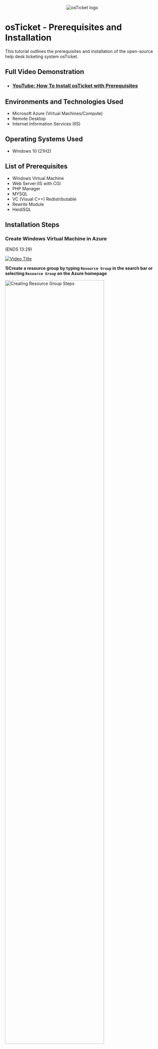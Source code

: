 <p align="center">
<img src="https://i.imgur.com/Clzj7Xs.png" alt="osTicket logo"/>
</p>

<h1>osTicket - Prerequisites and Installation</h1>
This tutorial outlines the prerequisites and installation of the open-source help desk ticketing system osTicket.<br />


<h2>Full Video Demonstration</h2>

- ### [YouTube: How To Install osTicket with Prerequisites](https://youtu.be/OSTgG3tRP6Q?si=JL2NbKHvSpbVbYmF)

<h2>Environments and Technologies Used</h2>

- Microsoft Azure (Virtual Machines/Compute)
- Remote Desktop
- Internet Information Services (IIS)

<h2>Operating Systems Used </h2>

- Windows 10</b> (21H2)

<h2>List of Prerequisites</h2>

- Windows Virtual Machine
- Web Server:IIS with CGI
- PHP Manager
- MYSQL
- VC (Visual C++) Redistributable
- Rewrite Module
- HeidiSQL

<h2>Installation Steps</h2>

<h3>Create Windows Virtual Machine in Azure</h3> (ENDS 13:29)

[![Video Title](https://img.youtube.com/vi/OSTgG3tRP6Q/0.jpg)](https://youtu.be/OSTgG3tRP6Q?start=000&amp;end=525;si=4RNq_shzXTkBosSz)

<b>1)Create a resource group by typing `Resource Group` in the search bar or selecting `Resource Group` on the Azure homepage</b>
<p>
<img src="https://github.com/user-attachments/assets/f73e5b27-d09e-4a42-8cf5-cd54d38083be" height="80%" width="80%" alt="Creating Resource Group Steps"/>
</p>

Fill in the following fields under the `Basics` tab:

   - `Subscription`
   - `Resource Group`
   - `Region`

Once everything is filled out select `Create` on the bottom left of your page to create the `Resource Group` aka 'folder' in which the virtual machine will be created in.

<p>
  <img src="https://github.com/user-attachments/assets/5c4ac609-bc87-499d-b9a7-1455f17907f6" height="80%" width="40%" alt="Creating Resource Group Steps"/> &emsp; &emsp;
  <img src="https://github.com/user-attachments/assets/9090386b-9bf5-4414-9ece-2e44888d81d3" height="80%" width="40%" alt="Creating Resource Group Steps"/>
</p>


<p>
<b>2)Create a Windows 10 virtual machine(Version 22H2) within the newly created 'Resource Group' by selecting `Virtual Machine` on the homepage or typing `VM` in the search bar.</b>
</p>
<p>
 <img src="https://github.com/user-attachments/assets/edc91528-9a80-4e58-8658-8767206bfaef" height="80%" width="80%" alt="Creating Resource Group Steps"/>
</p>

Fill in the following fields under the 'Basics' Tab: 

   - `Subscription`
   - `Resource Group`
   - `Region`
   - `Availability Zone`
   - `Image`
   - `Size`: Select `2vcpus` for the best balance between VM performance and stability
   - `All Administrative account fields`

<p>
  <img src="https://github.com/user-attachments/assets/757eb74b-8b2f-478d-a088-235367b060f0" height="80%" width="35%" alt="Creating a Virtual Machine"/>
  <img src="https://github.com/user-attachments/assets/36045603-f793-4891-9af8-cb5bb7eec961" height="80%" width="35%" alt="Creating a Virtual Machine"/>
  <img src="https://github.com/user-attachments/assets/948858b3-6a68-486e-922f-b7921c0acc2b" height="80%" width="35%" alt="Creating a Virtual Machine"/>
  
</p>

Skip over the `Disk` tab and navigate to the `Networking` tab where you can rename the virtual network or leave as is. <strong>`Note`:</strong> Everytime a virtual machine is created in Azure, a virtual network is configured. Continue to select `Review & Create` until you see `Create` on the bottom right corner. Wait for the virtual machine to deploy.

<img src="https://github.com/user-attachments/assets/c13df216-e678-4eea-afe3-a644f1e09a95" height="80%" width="80%" alt="Creating a Virtual Machine"/>


<h3>Assess the Virtual Machine</h3> (Starts 13:24 / Ends: 15:44)

[![Video Title](https://img.youtube.com/vi/OSTgG3tRP6Q/0.jpg)](https://youtu.be/OSTgG3tRP6Q?si=H5XNvBKvTDNT6KHt&t=805)

<br>1) Open up Remote Desktop Connection</br>

For Mac Users: Download and install the <a href="https://apps.apple.com/us/app/windows-app/id1295203466?mt=12">`Windows App`</a>

Copy the public IP address from the Overview tab of the virual machine dashboard and paste in the `Computer` field of the `Remote Desktop Connection`


![image](https://github.com/user-attachments/assets/efe6d927-2af9-4343-9a29-9be526e674af)

![image](https://github.com/user-attachments/assets/f3120a6c-5306-4801-8594-e9352fb876b0)


Enter the administrative account credentials created earlier in Azure when setting up the virtual machine and select okay. You're now logged into your remote session🙌🏾

![image](https://github.com/user-attachments/assets/1136f7c4-cd82-44d5-9dd9-38474c994391)


<h3>Download and Prepare OS-Ticket Installation Files</h3> (Starts:17:43 / End:19:16)

[![Video Title](https://img.youtube.com/vi/OSTgG3tRP6Q/0.jpg)](https://youtu.be/OSTgG3tRP6Q?si=ASNgp2CMuQ2tm0p6&t=1063)

<b>1) Within the virtual machine, download the `osTicket-Installation-Files.zip` and unzip it to your desktop </b>

![image](https://github.com/user-attachments/assets/f462fd3c-dfd5-44c2-a11c-ebfe3ee961a2)

<strong> Note:</strong> Notice the distinction between the unzipped and zipped folder:

![image](https://github.com/user-attachments/assets/9003a851-4e50-41ed-a428-e0205cd8523f)

<h3>Install/Enable IIS: Internet Information Services with CGI: Common Gateway Interface </h3>(Starts: 20:30 / Ends: 22:40)

[![Video Title](https://img.youtube.com/vi/OSTgG3tRP6Q/0.jpg)](https://youtu.be/OSTgG3tRP6Q?si=DepU3uh_c-5gtg78&t=1230)

<b>1) Install IIS and Enable Required Features</b>

Within the `VM`, select the `Start` menu: <img src="https://github.com/user-attachments/assets/2cefedd8-2966-4817-ae8d-3ae3eee68ba5" height="3%" width="3%" alt="Windows Start Menu"/> and navigate to the following:

> Control Panel > Programs > <u>Programs & Features</u>: `Turn Windows features on and off`

Install IIS with CGI with the following features:
`Internet Information Services` > World Wide Web Services > Application Development Features > `CGI`

![image](https://github.com/user-attachments/assets/ab6e5d7d-0b59-4060-aa59-725e5db96df9)

<h3>Install PHP Manager and Rewrite Module</h3> (Starts: 23:02 / Ends: 24:33)

[![Video Title](https://img.youtube.com/vi/OSTgG3tRP6Q/0.jpg)](https://youtu.be/OSTgG3tRP6Q?si=rNhBY1RWhI0cvSh3&t=1382)


<b>1)Install Required osTicket Components</b>

Navigate to the `osTicket-Installation-Files` folder on your desktop and select `PHPManagerForIIS_V1.5.0.msi` and then later `rewrite_amd64_en-US.msi`for installation.

![image](https://github.com/user-attachments/assets/34ca727f-cac8-4c92-a060-abcfdbd46172)

<h3>Setup PHP</h3> (Starts: 24:39 / Ends: 28:14)

[![Video Title](https://img.youtube.com/vi/OSTgG3tRP6Q/0.jpg)](https://youtu.be/OSTgG3tRP6Q?si=D2oG1STS6cBcHuIl&t=1479)

<b>1) Create a C:\PHP directory</b>

Navigate to the VM's `C:/` folder and create a new sub-folder named `PHP`. From the `osTicket-Installation-Files` folder, right-click on `PHP 7.3.8: php-7.3.8-nts-Win32-VC15-x86.zip` to extract all files into `C:/PHP`.

![image](https://github.com/user-attachments/assets/d4a787df-c90a-4661-b30a-2f02cdf2f156)

![image](https://github.com/user-attachments/assets/f7520fbd-ae60-4789-ad18-651daa13ba4e)

<b>1)Install Visual C++ Redistributable </b>

Install `VC_redist.x86.exe` from the `osTicket-Installation-Files` folder

![image](https://github.com/user-attachments/assets/da4cdede-9bae-4c7c-b2ef-10ba7e03bd08)

<h3>Install mySQL</h3> (Starts: 28:34 / Ends: 31:28 )

[![Video Title](https://img.youtube.com/vi/OSTgG3tRP6Q/0.jpg)](https://youtu.be/OSTgG3tRP6Q?si=WXHTYIJ5K79RP_Os&t=1714)

<b>1)Install mySQL Typical Setup</b>

Navigate to `osTicket-Installation-Files` folder and install MySQL 5.5.62: `mysql-5.5.62-win32.msi` > Choose Setup Type: choose <b>Typical Setup</b>.

Once the installation is complete, the Configuration Wizard should automatically launch
 >Select 'Standard Configuration' and input a username and password that will be used to access the database later on.


![image](https://github.com/user-attachments/assets/fd96cebf-c8b8-4e1d-b2c3-baa877f43650)


<h3>Configure IIS</h3> (Starts: 32:05  / Ends: 35:14 )

[![Video Title](https://img.youtube.com/vi/OSTgG3tRP6Q/0.jpg)](https://youtu.be/OSTgG3tRP6Q?si=UwKe-Lt8VPzwr6EO&t=1925)

<b>1)Open `IIS` as an Admin</b>

Within the `VM` select the `Start` menu: <img src="https://github.com/user-attachments/assets/2cefedd8-2966-4817-ae8d-3ae3eee68ba5" height="3%" width="3%" alt="Windows Start Menu"/> and type `Internet Information Services`

![image](https://github.com/user-attachments/assets/20ba1633-4529-4911-b8e5-27e71f03f519)

<b>2)Register PHP</b>
 
Select `PHP Manager` on the home menu > Register New PHP Version > Select path: `C:\PHP\php-cgi.exe`

![image](https://github.com/user-attachments/assets/5a364f0f-e865-4b20-9ac0-146a3b6d5ed4)

<b>3)Reload IIS</b>

`Stop` and `Start` the server

![image](https://github.com/user-attachments/assets/b1f06493-2769-4774-8b7a-b8abf905077d)

<h3>Install osTicket</h3> (Starts: 35:15  / Ends: 39:12 )

[![Video Title](https://img.youtube.com/vi/OSTgG3tRP6Q/0.jpg)](https://youtu.be/OSTgG3tRP6Q?si=0lnTDM1AlVwn-Eci&t=2115)

<b>1)Install `osTicket v1.15.8`</b>

From the `osTicket-Installation-Files` folder unzip `osTicket-v1.15.8.zip` and copy the `upload` folder into `C:\inetpub\wwwroot`. Now rename the `upload` folder `osTicket`

![image](https://github.com/user-attachments/assets/7a4194b9-076a-4463-beda-74e9ed5b5dc7)

<b>2)Reload IIS</b>

`Stop` and `Start` the server

![image](https://github.com/user-attachments/assets/bf3bdbfe-fb60-4316-9f6d-0ce5667cc920)

<h3>Configure osTicket</h3> (Starts: 45:01  / Ends: 49:18 )

[![Video Title](https://img.youtube.com/vi/OSTgG3tRP6Q/0.jpg)](https://youtu.be/OSTgG3tRP6Q?si=eiBOqEK14c_zxCmm&t=2701)

<b>1)Enable Required PHP Extenstions </b>

Within the Internet Information Services Manager, navigate to `Sites` > `Default`> `PHP Manager` > `Enable or Disable an Extension`

Enable the following extensions:

<ul>
   <b><li>php_imap.dll </li>
   <li>php_intl.dll</li>
   <li>php_opcache.dll</li></b>
</ul>

![image](https://github.com/user-attachments/assets/98c0fde1-c1d7-45ec-a745-be289fcd33c6)


<b>2)Restart IIS</b>

Restart IIS and navigate to `Sites` > `Default`> `osTicket`, then on the far right click `Browse *:80(http)`under <b>Browser Folder</b>

![image](https://github.com/user-attachments/assets/6e50e06f-78f7-4c55-bcb5-881b543b0e9c)

The osTicket installer page will populate as shown below:

![image](https://github.com/user-attachments/assets/fc5c011a-2e67-49f2-b2e9-54d20552c406)


<h3>Update osTicket Configuration Files</h3> (Starts: 49:20  / Ends: 55:33 )

[![Video Title](https://img.youtube.com/vi/OSTgG3tRP6Q/0.jpg)](https://youtu.be/OSTgG3tRP6Q?si=VgycWsNZQVKw5_c4&t=2960)

<b>1)Rename `ost-config.php`</b>

Navigate to C:\ directory > inetpub > wwwwroot > osTicket > include > ost-sampleconfig.php

Rename `ost-sampleconfig.php > `ost-config.php`

![image](https://github.com/user-attachments/assets/3884b98c-a10e-46fb-8ee7-6a7cc0e11745)

<b>2)Assign Permissions</b>

Right-click on file: `ost-config.php`and select `Properties`

![image](https://github.com/user-attachments/assets/aa79f2a6-a272-470e-a6b4-aca9dbb028d3)

Select the `Security` tab and then `Advanced` on the bottom right. The Advanced Security Settings window will populate and then select `Disable Inheritance`

![image](https://github.com/user-attachments/assets/c6cde89a-06cf-4433-b23e-0b15d223b6ff)

Select `Remove all inherited permissions from this object` when the <b>Block Inheritance</b> window pops up

![image](https://github.com/user-attachments/assets/e1a4a170-8a6c-4bce-856e-a502dd73f9d7)

Select `Add` > `Select Principal` > Type `EVERYONE` underneath the <b>Enter the object name to select</b> box > `Check Names` > `OK`

![image](https://github.com/user-attachments/assets/6a8fda0b-e0d8-4ac5-8128-8e4e710100ee)

Once the object name is defined, select `Full Control` under <b>Basic Permissions</b> > OK > Apply

![image](https://github.com/user-attachments/assets/aebac3c2-6af3-458c-be1d-bc9f7a0c4fb5)


<h3>Complete osTicket Setup</h3> (Starts: 55:44  / Ends: )

[![Video Title](https://img.youtube.com/vi/OSTgG3tRP6Q/0.jpg)](https://youtu.be/OSTgG3tRP6Q?si=zIyOzUSVaDvkD0CJ&t=3344)


<b>1)Continue osTicket Setup</b>

In the browser, select <b>Continue</b> to continue with the osTicket setup and set the following fields:

- <b>Helpdesk Name</b>
- <b>Default Email</b> (receives email from customers)
- <b>Admin User</b>
- <b>Database Settings
    -MySQL Username:
    -MYSQL Password:
        - *<b>Note</b>*: The MySQL account information was created when `mysql-5.5.62-win32.msi` was installed. To sign into the SQL database, install HeidiSQL


![image](https://github.com/user-attachments/assets/efc4cdef-2659-49c7-a733-4ab2f1dfe2be)

![image](https://github.com/user-attachments/assets/656725c5-7ddb-4382-bb13-224f5184a5c2)


<b>2)Install HeidiSQL and Configure Database</b>

From the `osTicket-Installation-Files` folder, install HeidiSQL

![image](https://github.com/user-attachments/assets/e452bfcc-0921-4ae7-bd2a-17c9a36aef17)
























<p>
<img src="blank.jpg" height="250" width="500" alt="Disk Sanitization Steps"/>
</p>
<p>
Lorem ipsum dolor sit amet, consectetur adipiscing elit, sed do eiusmod tempor incididunt ut labore et dolore magna aliqua. Ut enim ad minim veniam, quis nostrud exercitation ullamco laboris nisi ut aliquip ex ea commodo consequat. Duis aute irure dolor in reprehenderit in voluptate velit esse cillum dolore eu fugiat nulla pariatur.
</p>
<br />

<p>
<img src="https://i.imgur.com/DJmEXEB.png" height="80%" width="40%" alt="Virtual Machine"/>
</p>
<p>
Lorem ipsum dolor sit amet, consectetur adipiscing elit, sed do eiusmod tempor incididunt ut labore et dolore magna aliqua. Ut enim ad minim veniam, quis nostrud exercitation ullamco laboris nisi ut aliquip ex ea commodo consequat. Duis aute irure dolor in reprehenderit in voluptate velit esse cillum dolore eu fugiat nulla pariatur.
</p>
<br />

<p>
<img src="https://i.imgur.com/DJmEXEB.png" height="80%" width="80%" alt="Disk Sanitization Steps"/>
</p>
<p>
Lorem ipsum dolor sit amet, consectetur adipiscing elit, sed do eiusmod tempor incididunt ut labore et dolore magna aliqua. Ut enim ad minim veniam, quis nostrud exercitation ullamco laboris nisi ut aliquip ex ea commodo consequat. Duis aute irure dolor in reprehenderit in voluptate velit esse cillum dolore eu fugiat nulla pariatur.
</p>
<br />

